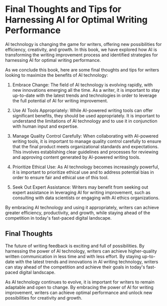Final Thoughts and Tips for Harnessing AI for Optimal Writing Performance
================================================================================================

AI technology is changing the game for writers, offering new possibilities for efficiency, creativity, and growth. In this book, we have explored how AI is transforming the writing improvement process and identified strategies for harnessing AI for optimal writing performance.

As we conclude this book, here are some final thoughts and tips for writers looking to maximize the benefits of AI technology:

1. Embrace Change: The field of AI technology is evolving rapidly, with new innovations emerging all the time. As a writer, it is important to stay up-to-date with the latest trends and technologies in order to leverage the full potential of AI for writing improvement.

2. Use AI Tools Appropriately: While AI-powered writing tools can offer significant benefits, they should be used appropriately. It is important to understand the limitations of AI technology and to use it in conjunction with human input and expertise.

3. Manage Quality Control Carefully: When collaborating with AI-powered writing tools, it is important to manage quality control carefully to ensure that the final product meets organizational standards and expectations. This involves establishing clear guidelines and processes for reviewing and approving content generated by AI-powered writing tools.

4. Prioritize Ethical Use: As AI technology becomes increasingly powerful, it is important to prioritize ethical use and to address potential bias in order to ensure fair and ethical use of this tool.

5. Seek Out Expert Assistance: Writers may benefit from seeking out expert assistance in leveraging AI for writing improvement, such as consulting with data scientists or engaging with AI ethics organizations.

By embracing AI technology and using it appropriately, writers can achieve greater efficiency, productivity, and growth, while staying ahead of the competition in today's fast-paced digital landscape.

Final Thoughts
--------------

The future of writing feedback is exciting and full of possibilities. By harnessing the power of AI technology, writers can achieve higher-quality written communication in less time and with less effort. By staying up-to-date with the latest trends and innovations in AI writing technology, writers can stay ahead of the competition and achieve their goals in today's fast-paced digital landscape.

As AI technology continues to evolve, it is important for writers to remain adaptable and open to change. By embracing the power of AI for writing improvement, writers can achieve optimal performance and unlock new possibilities for creativity and growth.
